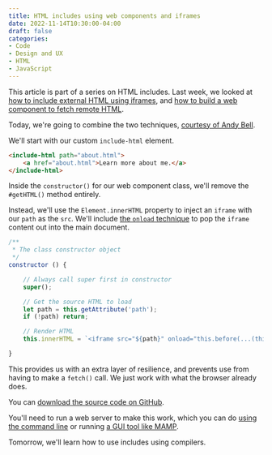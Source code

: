 ```yaml
---
title: HTML includes using web components and iframes
date: 2022-11-14T10:30:00-04:00
draft: false
categories:
- Code
- Design and UX
- HTML
- JavaScript
---
```


This article is part of a series on HTML includes. Last week, we looked at [how to include external HTML using iframes](/4-ways-to-include-external-content-in-your-html/), and [how to build a web component to fetch remote HTML](/html-includes-with-web-components/).

Today, we're going to combine the two techniques, [courtesy of Andy Bell](https://codepen.io/andybelldesign/project/full/DyVyPG).

We'll start with our custom `include-html` element.

```html
<include-html path="about.html">
	<a href="about.html">Learn more about me.</a>
</include-html>
```

Inside the `constructor()` for our web component class, we'll remove the `#getHTML()` method entirely.

Instead, we'll use the `Element.innerHTML` property to inject an `iframe` with our `path` as the `src`. We'll include [the `onload` technique](/4-ways-to-include-external-content-in-your-html/) to pop the `iframe` content out into the main document.

```js
/**
 * The class constructor object
 */
constructor () {

	// Always call super first in constructor
	super();

	// Get the source HTML to load
	let path = this.getAttribute('path');
	if (!path) return;

	// Render HTML
	this.innerHTML = `<iframe src="${path}" onload="this.before(...(this.contentWindow.document.body||this.contentWindow.document).children);this.remove()">`;

}
```

This provides us with an extra layer of resilience, and prevents use from having to make a `fetch()` call. We just work with what the browser already does.

You can [download the source code on GitHub](https://gist.github.com/cferdinandi/c73f0abcf931562041f1f650c15b97a0).

You'll need to run a web server to make this work, which you can do [using the command line](https://gist.github.com/willurd/5720255) or running [a GUI tool like MAMP](https://www.mamp.info/).

Tomorrow, we'll learn how to use includes using compilers.